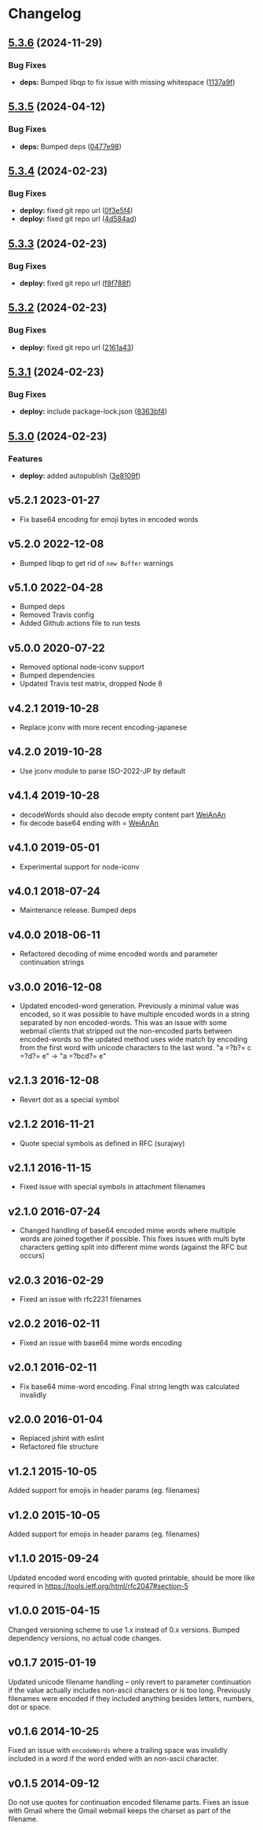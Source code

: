 # Changelog

## [5.3.6](https://github.com/nodemailer/libmime/compare/v5.3.5...v5.3.6) (2024-11-29)


### Bug Fixes

* **deps:** Bumped libqp to fix issue with missing whitespace ([1137a9f](https://github.com/nodemailer/libmime/commit/1137a9f2222ed21926e69ba8855e93e5a421fecc))

## [5.3.5](https://github.com/nodemailer/libmime/compare/v5.3.4...v5.3.5) (2024-04-12)


### Bug Fixes

* **deps:** Bumped deps ([0477e98](https://github.com/nodemailer/libmime/commit/0477e98d02d5af84f8be4b8e0856288175e913f9))

## [5.3.4](https://github.com/nodemailer/libmime/compare/v5.3.3...v5.3.4) (2024-02-23)


### Bug Fixes

* **deploy:** fixed git repo url ([0f3e5f4](https://github.com/nodemailer/libmime/commit/0f3e5f4b3f5fabe91967cd9842ebe00622181796))
* **deploy:** fixed git repo url ([4d584ad](https://github.com/nodemailer/libmime/commit/4d584ad7dd51cf0ad60f756a5d7c9470cca30319))

## [5.3.3](https://github.com/nodemailer/libmime/compare/v5.3.2...v5.3.3) (2024-02-23)


### Bug Fixes

* **deploy:** fixed git repo url ([f8f788f](https://github.com/nodemailer/libmime/commit/f8f788fd5d3f1148fb2e880e37c76cec6741a852))

## [5.3.2](https://github.com/nodemailer/libmime/compare/v5.3.1...v5.3.2) (2024-02-23)


### Bug Fixes

* **deploy:** fixed git repo url ([2161a43](https://github.com/nodemailer/libmime/commit/2161a43a87083ff99125b5335d3a2e1dee4c5663))

## [5.3.1](https://github.com/nodemailer/libmime/compare/v5.3.0...v5.3.1) (2024-02-23)


### Bug Fixes

* **deploy:** include package-lock.json ([8363bf4](https://github.com/nodemailer/libmime/commit/8363bf42c889e95fccf1c3f017db759434481bc1))

## [5.3.0](https://github.com/nodemailer/libmime/compare/v5.2.1...v5.3.0) (2024-02-23)


### Features

* **deploy:** added autopublish ([3e8109f](https://github.com/nodemailer/libmime/commit/3e8109f19bc7b9fb313467f61177ab08459ecf21))

## v5.2.1 2023-01-27

-   Fix base64 encoding for emoji bytes in encoded words

## v5.2.0 2022-12-08

-   Bumped libqp to get rid of `new Buffer` warnings

## v5.1.0 2022-04-28

-   Bumped deps
-   Removed Travis config
-   Added Github actions file to run tests

## v5.0.0 2020-07-22

-   Removed optional node-iconv support
-   Bumped dependencies
-   Updated Travis test matrix, dropped Node 8

## v4.2.1 2019-10-28

-   Replace jconv with more recent encoding-japanese

## v4.2.0 2019-10-28

-   Use jconv module to parse ISO-2022-JP by default

## v4.1.4 2019-10-28

-   decodeWords should also decode empty content part [WeiAnAn](9bbcfd2)
-   fix decode base64 ending with = [WeiAnAn](6e656e2)

## v4.1.0 2019-05-01

-   Experimental support for node-iconv

## v4.0.1 2018-07-24

-   Maintenance release. Bumped deps

## v4.0.0 2018-06-11

-   Refactored decoding of mime encoded words and parameter continuation strings

## v3.0.0 2016-12-08

-   Updated encoded-word generation. Previously a minimal value was encoded, so it was possible to have multiple encoded words in a string separated by non encoded-words. This was an issue with some webmail clients that stripped out the non-encoded parts between encoded-words so the updated method uses wide match by encoding from the first word with unicode characters to the last word. "a =?b?= c =?d?= e" -> "a =?bcd?= e"

## v2.1.3 2016-12-08

-   Revert dot as a special symbol

## v2.1.2 2016-11-21

-   Quote special symbols as defined in RFC (surajwy)

## v2.1.1 2016-11-15

-   Fixed issue with special symbols in attachment filenames

## v2.1.0 2016-07-24

-   Changed handling of base64 encoded mime words where multiple words are joined together if possible. This fixes issues with multi byte characters getting split into different mime words (against the RFC but occurs)

## v2.0.3 2016-02-29

-   Fixed an issue with rfc2231 filenames

## v2.0.2 2016-02-11

-   Fixed an issue with base64 mime words encoding

## v2.0.1 2016-02-11

-   Fix base64 mime-word encoding. Final string length was calculated invalidly

## v2.0.0 2016-01-04

-   Replaced jshint with eslint
-   Refactored file structure

## v1.2.1 2015-10-05

Added support for emojis in header params (eg. filenames)

## v1.2.0 2015-10-05

Added support for emojis in header params (eg. filenames)

## v1.1.0 2015-09-24

Updated encoded word encoding with quoted printable, should be more like required in https://tools.ietf.org/html/rfc2047#section-5

## v1.0.0 2015-04-15

Changed versioning scheme to use 1.x instead of 0.x versions. Bumped dependency versions, no actual code changes.

## v0.1.7 2015-01-19

Updated unicode filename handling – only revert to parameter continuation if the value actually includes
non-ascii characters or is too long. Previously filenames were encoded if they included anything
besides letters, numbers, dot or space.

## v0.1.6 2014-10-25

Fixed an issue with `encodeWords` where a trailing space was invalidly included in a word if the word
ended with an non-ascii character.

## v0.1.5 2014-09-12

Do not use quotes for continuation encoded filename parts. Fixes an issue with Gmail where the Gmail webmail keeps the charset as part of the filename.
